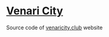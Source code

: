 # [Venari City](https://venaricity.club/)
Source code of [venaricity.club](https://venaricity.club/) website
